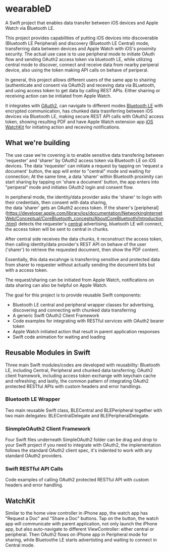 # wearableD
A Swift project that enables data transfer between iOS devices and Apple Watch via Bluetooth LE.

This project provides capabilities of putting iOS devices into discoverable (Bluetooth LE Peripheral) and discovery (Bluetooth LE Central) mode, transferring data between devices and Apple Watch with iOS's proximity security. The actual use case is to use peripheral mode to initiate OAuth flow and sending OAuth2 access token via bluetooth LE, while utilizing central mode to  discover, connect and receive data from nearby periperal device, also using the token making API calls on behave of periperal. 

In general, this project allows different users of the same app to shairing (authenticate and consent via OAuth2) and receving  data via BLuetooth, and using access token to get data by calling REST APIs. Either shairing or receiving action can be initiated from Apple Watch.

It integrates with [OAuth2](http://oauth.net/2/), can navigate to different modes [Bluetooth LE](http://en.wikipedia.org/wiki/Bluetooth_low_energy) with encrypted communication, has chunked data trasnferring between iOS devices via Bluetooth LE, making secure REST API calls with OAuth2 access token, showing resulting PDF and have Apple Watch extension app [iOS WatchKit](https://developer.apple.com/watchkit/) for initiating action and receving notifications.

## What we're building

The use case we're covering is to enable sensitive data transfering between 'requester' and 'sharer' by OAuth2 access token via Bluetooth LE on iOS devices.
The data 'requester' can initiate a request by tapping on 'request a document' button, the app will enter to "central" mode snd waiting for connection; At the same time, a data 'sharer' within Bluetooth proximity can start sharing
by tapping on 'share a document' button, the app enters into "periperal" mode and initiates OAuth2 login and consent flow. 

In peripheral mode, the identity/data provider asks the 'sharer' to login with their credentials, then consent with data sharing,   
the data 'sharer' gets an OAuth2 access token. If the sharer's [peripheral] (https://developer.apple.com/library/ios/documentation/NetworkingInternetWeb/Conceptual/CoreBluetooth_concepts/AboutCoreBluetooth/Introduction.html)
detects the requester's [central](https://developer.apple.com/library/ios/documentation/NetworkingInternetWeb/Conceptual/CoreBluetooth_concepts/AboutCoreBluetooth/Introduction.html)
advertising, bluetooth LE will connect, the access token will be sent to central in chunks. 

After central side receives the data chunks, it reconstruct the access token, then calling 
identity/data provider's REST API on behave of the user ('sharer') to retrieve the requested document, then show the PDF content. 

Essentially, this data excahnge is transferring sensitive and protected data from sharer to requester without
actually sending the document bits but with a access token.

The request/sharing can be initiated from Apple Watch, notifications on data sharing can also be helpful on Apple Watch. 

The goal for this project is to provide reusable Swift components: 

* Bluetooth LE central and peripheral wrapper classes for advertising, discovering and connecting with chunked data transferring
* A generic Swift OAuth2 Client Framework 
* Code examples for integrating with RESTful services with OAuth2 bearer token
* Apple Watch initiated action that result in parent application responses
* Swift code animation for waiting and loading

## Reusable Modules in Swift

Three main Swift modules/codes are developed with reusability: Bluetooth LE, including Central, Peripheral and chunked data tansferring; OAuth2 client framework, including access token exchange with keychain cache and refreshing; and lastly, the common pattern of integrating OAuth2 protected RESTful APIs with custom headers and error handlings.

### Bluetooth LE Wrapper

Two main reusable Swift class, BLECentral and BLEPeripheral together with two main delegates: BLECentralDelegate and BLEPeripheralDelegate.

### SinmpleOAuth2 Client Framework

Four Swift files underneath SimpleOAuth2 folder can be drag and drop to your Swift project if you need to integrate with OAuth2, the implementation follows the standard OAuth2 client spec, it's indented to work with any standard OAuth2 providers.

### Swift RESTful API Calls

Code examples of calling OAuth2 protected RESTful API with custom headers and error handling.

## WatchKit

Similar to the home view controller in iPhone app, the watch app has "Request a Doc" and "Share a Doc" buttons. Tap on the button, the watch app will communicate with parent application, not only launch the iPhone app, but also auto-navigate to different ViewController: either central or peripheral. Then OAuth2 flows on iPhone app in Peripheral mode for sharing, while Bluetoothe LE starts advertisting and waiting to connect in Central mode. 
  

